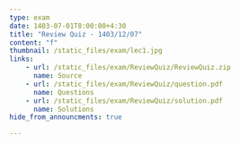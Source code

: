 ```yaml
---
type: exam
date: 1403-07-01T8:00:00+4:30
title: "Review Quiz - 1403/12/07"
content: "f"
thumbnail: /static_files/exam/lec1.jpg
links:
    - url: /static_files/exam/ReviewQuiz/ReviewQuiz.zip
      name: Source
    - url: /static_files/exam/ReviewQuiz/question.pdf
      name: Questions
    - url: /static_files/exam/ReviewQuiz/solution.pdf
      name: Solutions  
hide_from_announcments: true

---
```


